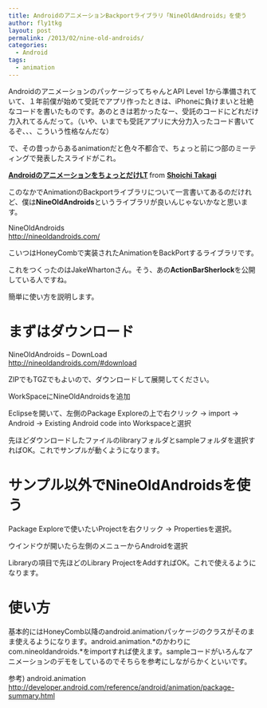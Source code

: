 ```yaml
---
title: AndroidのアニメーションBackportライブラリ「NineOldAndroids」を使う
author: fly1tkg
layout: post
permalink: /2013/02/nine-old-androids/
categories:
  - Android
tags:
  - animation
---
```

AndroidのアニメーションのパッケージってちゃんとAPI Level 1から準備されていて、１年前僕が始めて受託でアプリ作ったときは、iPhoneに負けまいと壮絶なコードを書いたものです。あのときは若かったなー、受託のコードにどれだけ力入れてるんだって。（いや、いまでも受託アプリに大分力入ったコード書いてるぞ、、、こういう性格なんだな）

で、その昔っからあるanimationだと色々不都合で、ちょっと前につ部のミーティングで発表したスライドがこれ。  


<div style="margin-bottom: 5px;">
  <strong> <a title="AndroidのアニメーションをちょっとだけLT" href="https://www.slideshare.net/shoichitakagi/androidlt-15647425" target="_blank">AndroidのアニメーションをちょっとだけLT</a> </strong> from <strong><a href="http://www.slideshare.net/shoichitakagi" target="_blank">Shoichi Takagi</a></strong>
</div>

<div style="margin-bottom: 5px;">
  <p>
    このなかでAnimationのBackportライブラリについて一言書いてあるのだけれど、僕は<strong>NineOldAndroids</strong>というライブラリが良いんじゃないかなと思います。
  </p>
  
  <p>
    NineOldAndroids<br /> <a href="http://nineoldandroids.com/">http://nineoldandroids.com/</a>
  </p>
  
  <p>
    こいつはHoneyCombで実装されたAnimationをBackPortするライブラリです。
  </p>
  
  <p>
    これをつくったのはJakeWhartonさん。そう、あの<strong>ActionBarSherlock</strong>を公開している人ですね。
  </p>
  
  <p>
    簡単に使い方を説明します。
  </p>
  
  <h1>
    まずはダウンロード
  </h1>
  
  <p>
    NineOldAndroids – DownLoad<br /> <a href="http://nineoldandroids.com/#download">http://nineoldandroids.com/#download</a>
  </p>
  
  <p>
    ZIPでもTGZでもよいので、ダウンロードして展開してください。
  </p>
  
  <p>
    WorkSpaceにNineOldAndroidsを追加
  </p>
  
  <p>
    Eclipseを開いて、左側のPackage Exploreの上で右クリック -> import -> Android -> Existing Android code into Workspaceと選択
  </p>
  
  <p>
    先ほどダウンロードしたファイルのlibraryフォルダとsampleフォルダを選択すればOK。これでサンプルが動くようになります。
  </p>
  
  <h1>
    サンプル以外でNineOldAndroidsを使う
  </h1>
  
  <p>
    Package Exploreで使いたいProjectを右クリック -> Propertiesを選択。
  </p>
  
  <p>
    ウインドウが開いたら左側のメニューからAndroidを選択
  </p>
  
  <p>
    Libraryの項目で先ほどのLibrary ProjectをAddすればOK。これで使えるようになります。
  </p>
  
  <h1>
    使い方
  </h1>
  
  <p>
    基本的にはHoneyComb以降のandroid.animationパッケージのクラスがそのまま使えるようになります。android.animation.*のかわりにcom.nineoldandroids.*をimportすれば使えます。sampleコードがいろんなアニメーションのデモをしているのでそちらを参考にしながらかくといいです。
  </p>
  
  <p>
    参考) android.animation<br /> <a href="http://developer.android.com/reference/android/animation/package-summary.html">http://developer.android.com/reference/android/animation/package-summary.html</a>
  </p>
</div>
